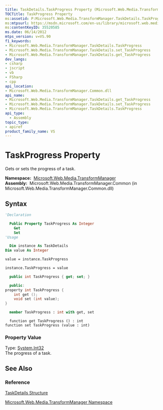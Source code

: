 ```yaml
---
title: TaskDetails.TaskProgress Property (Microsoft.Web.Media.TransformManager)
TOCTitle: TaskProgress Property
ms:assetid: P:Microsoft.Web.Media.TransformManager.TaskDetails.TaskProgress
ms:mtpsurl: https://msdn.microsoft.com/en-us/library/microsoft.web.media.transformmanager.taskdetails.taskprogress(v=VS.90)
ms:contentKeyID: 35520585
ms.date: 06/14/2012
mtps_version: v=VS.90
f1_keywords:
- Microsoft.Web.Media.TransformManager.TaskDetails.TaskProgress
- Microsoft.Web.Media.TransformManager.TaskDetails.set_TaskProgress
- Microsoft.Web.Media.TransformManager.TaskDetails.get_TaskProgress
dev_langs:
- csharp
- jscript
- vb
- FSharp
- cpp
api_location:
- Microsoft.Web.Media.TransformManager.Common.dll
api_name:
- Microsoft.Web.Media.TransformManager.TaskDetails.get_TaskProgress
- Microsoft.Web.Media.TransformManager.TaskDetails.set_TaskProgress
- Microsoft.Web.Media.TransformManager.TaskDetails.TaskProgress
api_type:
  - Assembly
topic_type:
- apiref
product_family_name: VS
---
```


# TaskProgress Property

Gets or sets the progress of a task.

**Namespace:**  [Microsoft.Web.Media.TransformManager](microsoft-web-media-transformmanager-namespace.md)  
**Assembly:**  Microsoft.Web.Media.TransformManager.Common (in Microsoft.Web.Media.TransformManager.Common.dll)

## Syntax

```vb
'Declaration

  Public Property TaskProgress As Integer
    Get
    Set
'Usage

  Dim instance As TaskDetails
Dim value As Integer

value = instance.TaskProgress

instance.TaskProgress = value
```

```csharp
  public int TaskProgress { get; set; }
```

```cpp
  public:
property int TaskProgress {
    int get ();
    void set (int value);
}
```

``` fsharp
  member TaskProgress : int with get, set
```

```jscript
  function get TaskProgress () : int
function set TaskProgress (value : int)
```

### Property Value

Type: [System.Int32](https://msdn.microsoft.com/library/td2s409d)  
The progress of a task.  

## See Also

### Reference

[TaskDetails Structure](taskdetails-structure-microsoft-web-media-transformmanager.md)

[Microsoft.Web.Media.TransformManager Namespace](microsoft-web-media-transformmanager-namespace.md)

